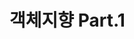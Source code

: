<h1>객체지향 Part.1 </h1>

<h3></h3>


<h3></h3>

<h3></h3>
<h3></h3>
<h3></h3>
<h3></h3>
<h3></h3>


<h1></h1>



<h1></h1>

<h1></h1>

<h1></h1>

<h1></h1>

<h1></h1>

